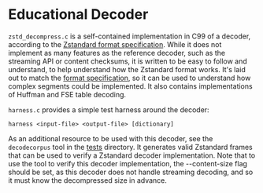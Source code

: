 Educational Decoder
===================

`zstd_decompress.c` is a self-contained implementation in C99 of a decoder,
according to the [Zstandard format specification].
While it does not implement as many features as the reference decoder,
such as the streaming API or content checksums, it is written to be easy to
follow and understand, to help understand how the Zstandard format works.
It's laid out to match the [format specification],
so it can be used to understand how complex segments could be implemented.
It also contains implementations of Huffman and FSE table decoding.

[Zstandard format specification]: https://github.com/facebook/zstd/blob/dev/doc/zstd_compression_format.md
[format specification]: https://github.com/facebook/zstd/blob/dev/doc/zstd_compression_format.md

`harness.c` provides a simple test harness around the decoder:

    harness <input-file> <output-file> [dictionary]

As an additional resource to be used with this decoder,
see the `decodecorpus` tool in the [tests] directory.
It generates valid Zstandard frames that can be used to verify
a Zstandard decoder implementation.
Note that to use the tool to verify this decoder implementation,
the --content-size flag should be set,
as this decoder does not handle streaming decoding,
and so it must know the decompressed size in advance.

[tests]: https://github.com/facebook/zstd/blob/dev/tests/
